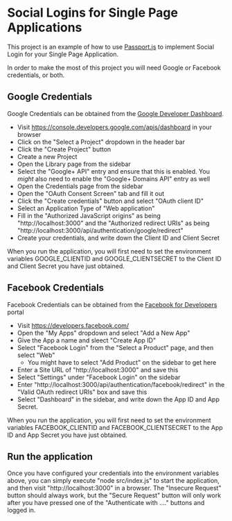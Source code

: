 # Social Logins for Single Page Applications

This project is an example of how to use [Passport.js](http://passportjs.org) to implement Social Login for your Single Page Application.

In order to make the most of this project you will need Google or Facebook credentials, or both.

## Google Credentials
Google Credentials can be obtained from the [Google Developer Dashboard](https://console.developers.google.com/apis/dashboard).

* Visit https://console.developers.google.com/apis/dashboard in your browser
* Click on the "Select a Project" dropdown in the header bar
* Click the "Create Project" button
* Create a new Project
* Open the Library page from the sidebar
* Select the "Google+ API" entry and ensure that this is enabled. You *might* also need to enable the "Google+ Domains API" entry as well
* Open the Credentials page from the sidebar
* Open the "OAuth Consent Screen" tab and fill it out
* Click the "Create credentials" button and select "OAuth client ID"
* Select an Application Type of "Web application"
* Fill in the "Authorized JavaScript origins" as being "http://localhost:3000" and the "Authorized redirect URIs" as being "http://localhost:3000/api/authentication/google/redirect"
* Create your credentials, and write down the Client ID and Client Secret

When you run the application, you will first need to set the environment variables GOOGLE_CLIENTID and GOOGLE_CLIENTSECRET to the Client ID and Client Secret you have just obtained.

## Facebook Credentials

Facebook Credentials can be obtained from the [Facebook for Developers](https://developers.facebook.com/) portal

* Visit https://developers.facebook.com/
* Open the "My Apps" dropdown and select "Add a New App"
* Give the App a name and sleect "Create App ID"
* Select "Facebook Login" from the "Select a Product" page, and then select "Web"
  * You might have to select "Add Product" on the sidebar to get here
* Enter a Site URL of "http://localhost:3000" and save this
* Select "Settings" under "Facebook Login" on the sidebar
* Enter "http://localhost:3000/api/authentication/facebook/redirect" in the "Valid OAuth redirect URIs" box and save this
* Select "Dashboard" in the sidebar, and write down the App ID and App Secret.

When you run the application, you will first need to set the environment variables FACEBOOK_CLIENTID and FACEBOOK_CLIENTSECRET to the App ID and App Secret you have just obtained.

## Run the application

Once you have configured your credentials into the environment variables above, you can simply execute "node src/index.js" to start the application, and then visit "http://localhost:3000" in a browser.
The "Insecure Request" button should always work, but the "Secure Request" button will only work after you have pressed one of the "Authenticate with ...." buttons and logged in.
